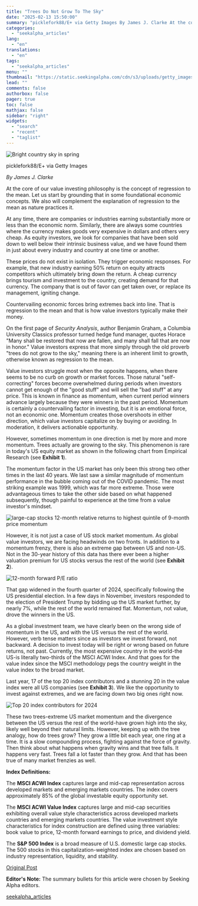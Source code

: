 ```yaml
---
title: "Trees Do Not Grow To The Sky"
date: "2025-02-13 15:50:00"
summary: "picklefork88/E+ via Getty Images By James J. Clarke At the core of our value investing philosophy is the concept of regression to the mean. Let us start by grounding that in some foundational economic concepts. We also will complement the explanation of regression to the mean as nature practices it...."
categories:
  - "seekalpha_articles"
lang:
  - "en"
translations:
  - "en"
tags:
  - "seekalpha_articles"
menu: ""
thumbnail: "https://static.seekingalpha.com/cdn/s3/uploads/getty_images/173841992/image_173841992.jpg"
lead: ""
comments: false
authorbox: false
pager: true
toc: false
mathjax: false
sidebar: "right"
widgets:
  - "search"
  - "recent"
  - "taglist"
---
```


![Bright country sky in spring](https://static.seekingalpha.com/cdn/s3/uploads/getty_images/173841992/image_173841992.jpg?io=getty-c-w750)



picklefork88/E+ via Getty Images





*By James J. Clarke* 

At the core of our value investing philosophy is the concept of regression to the mean. Let us start by grounding that in some foundational economic concepts. We also will complement the explanation of regression to the mean as nature practices it.

At any time, there are companies or industries earning substantially more or less than the economic norm. Similarly, there are always some countries where the currency makes goods very expensive in dollars and others very cheap. As equity investors, we look for companies that have been sold down to well below their intrinsic business value, and we have found them in just about every industry and country at one time or another.

These prices do not exist in isolation. They trigger economic responses. For example, that new industry earning 50% return on equity attracts competitors which ultimately bring down the return. A cheap currency brings tourism and investment to the country, creating demand for that currency. The company that is out of favor can get taken over, or replace its management, igniting change.

Countervailing economic forces bring extremes back into line. That is regression to the mean and that is how value investors typically make their money.

On the first page of *Security Analysis*, author Benjamin Graham, a Columbia University Classics professor turned hedge fund manager, quotes Horace "Many shall be restored that now are fallen, and many shall fall that are now in honor." Value investors express that more simply through the old proverb "trees do not grow to the sky," meaning there is an inherent limit to growth, otherwise known as regression to the mean.

Value investors struggle most when the opposite happens, when there seems to be no curb on growth or market forces. Those natural "self-correcting" forces become overwhelmed during periods when investors cannot get enough of the "good stuff" and will sell the "bad stuff" at any price. This is known in finance as momentum, when current period winners advance largely because they were winners in the past period. Momentum is certainly a countervailing factor in investing, but it is an emotional force, not an economic one. Momentum creates those overshoots in either direction, which value investors capitalize on by buying or avoiding. In moderation, it delivers actionable opportunity.

However, sometimes momentum in one direction is met by more and more momentum. Trees actually are growing to the sky. This phenomenon is rare in today's US equity market as shown in the following chart from Empirical Research (see **Exhibit 1**).

The momentum factor in the US market has only been this strong two other times in the last 40 years. We last saw a similar magnitude of momentum performance in the bubble coming out of the COVID pandemic. The most striking example was 1999, which was far more extreme. Those were advantageous times to take the other side based on what happened subsequently, though painful to experience at the time from a value investor's mindset.

![large-cap stocks 12-month relative returns to highest quintile of 9-month price momentum](https://static.seekingalpha.com/uploads/2025/2/13/saupload_2025-02-12-TreesDoNotGrowToTheSky-1-BGIM-985x541.png)

However, it is not just a case of US stock market momentum. As global value investors, we are facing headwinds on two fronts. In addition to a momentum frenzy, there is also an extreme gap between US and non-US. Not in the 30-year history of this data has there ever been a higher valuation premium for US stocks versus the rest of the world (see **Exhibit 2**).

![12-month forward P/E ratio](https://static.seekingalpha.com/uploads/2025/2/13/saupload_2025-02-12-TreesDoNotGrowToTheSky-2-BGIM-985x541.png)

That gap widened in the fourth quarter of 2024, specifically following the US presidential election. In a few days in November, investors responded to the election of President Trump by bidding up the US market further, by nearly 7%, while the rest of the world remained flat. Momentum, not value, drove the winners in the US.

As a global investment team, we have clearly been on the wrong side of momentum in the US, and with the US versus the rest of the world. However, verb tense matters since as investors we invest forward, not backward. A decision to invest today will be right or wrong based on future returns, not past. Currently, the most expensive country in the world-the US-is literally two-thirds of the MSCI ACWI Index. And that goes for the value index since the MSCI methodology pegs the country weight in the value index to the broad market.

Last year, 17 of the top 20 index contributors and a stunning 20 in the value index were all US companies (see **Exhibit 3**). We like the opportunity to invest against extremes, and we are facing down two big ones right now.

![Top 20 index contributors for 2024](https://static.seekingalpha.com/uploads/2025/2/13/saupload_2025-02-12-TreesDoNotGrowToTheSky-3-BGIM-985x541.png)

These two trees-extreme US market momentum and the divergence between the US versus the rest of the world-have grown high into the sky, likely well beyond their natural limits. However, keeping up with the tree analogy, how do trees grow? They grow a little bit each year, one ring at a time. It is a slow compounding process, fighting against the force of gravity. Then think about what happens when gravity wins and that tree falls. It happens very fast. Trees fall a lot faster than they grow. And that has been true of many market frenzies as well.

**Index Definitions:**

The **MSCI ACWI Index** captures large and mid-cap representation across developed markets and emerging markets countries. The index covers approximately 85% of the global investable equity opportunity set.

The **MSCI ACWI Value Index** captures large and mid-cap securities exhibiting overall value style characteristics across developed markets countries and emerging markets countries. The value investment style characteristics for index construction are defined using three variables: book value to price, 12-month forward earnings to price, and dividend yield.

The **S&P 500 Index** is a broad measure of U.S. domestic large cap stocks. The 500 stocks in this capitalization-weighted index are chosen based on industry representation, liquidity, and stability.

[Original Post](https://www.brandywineglobal.com/around-the-curve/2025/trees-do-not-grow-to-the-sky)

**Editor's Note:** The summary bullets for this article were chosen by Seeking Alpha editors.

[seekalpha_articles](https://seekingalpha.com/article/4757824-trees-do-not-grow-to-sky)
